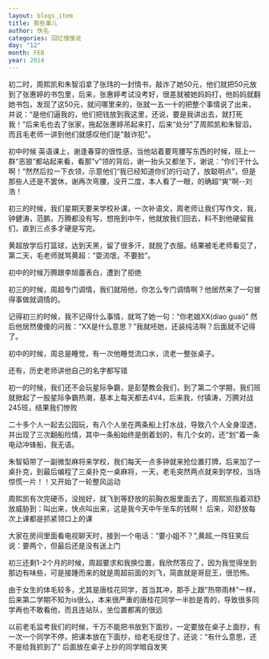 ```yaml
---
layout: blogs_item
title: 那些事儿
author: 佚名
categories: 回忆慢慢说
day: "12"
month: FEB
year: 2014
---
```



初二时，周熙凯和朱智滔拿了张玮的一封情书，敲诈了她50元，他们就把50元放到了张惠婷的书包里，后来，张惠婷考试没考好，很差就被她妈妈打，他妈妈就翻她书包，发现了这50元，就问哪里来的，张就一五一十的把整个事情说了出来，并说：“是他们逼我的，他们把钱放到我这里，还说，要是我讲出去，就打死我！”后来毛也去了张家，拖起张惠婷吊起来打，后来“处分”了周熙凯和朱智滔，而且毛老师一讲到他们就感叹他们是"敲诈犯"。

 
 
初中时候 英语课上，谢逢春穿的很性感，当他站着要弯腰写东西的时候，班上一群“恶狼”都站起来看，看那“v”领的背后，谢一抬头又都坐下，谢说：“你们干什么啊！”然然后拉一下衣领，示意他们“我已经知道你们的行动了，放聪明点”，但是那些人还是不罢休，谢再次弯腰，没开二度，本人看了一眼，的确超“爽”啊--刘浩！

 
 
初三的时候，我们星期天要来学校补课，一次补语文，周老师让我们写作文，我，钟健涛，范鹏，万腾都没有写，想拖到中午，他就放我们回去，料不到他硬留我们，直到三点多才硬是写完。
 
 

黄超放学后打篮球，达到天黑，留了很多汗，就脱了衣服。结果被毛老师看见了，第二天，毛老师就骂黄超：“耍流氓，不要脸”。
 
 
<!--more--> 
 
 
初中的时候万腾跟李旭蕾表白，遭到了拒绝
 
 

初三的时候，周超专门调情，我们就陪他，你怎么专门调情啊？他居然来了一句冒得事做就调情的。
 
 

记得初三的时候，我不记得什么事情，就骂了她一句：“你老娘XX(diao guai)”
然后他居然傻傻的问我：“XX是什么意思？”我就呸她，还装纯洁啊？后面就不记得了。
 
 

初中的时候，周总是睡觉，有一次他睡觉流口水，流老一整张桌子。

 
 
还有，历史老师讲他自己的名字都写错
 
 

初一的时候，我们还不会玩星际争霸，是彭楚教会我们，到了第二个学期，我们班就掀起了一股星际争霸热潮，基本上每天都去4V4，后来我，付镇涛，万腾对战245班，结果我们惨败
 
 

二十多个人一起去公园玩，有八个人坐在两条船上打水战，导致八个人全身湿透，并出现了三次翻船险情，其中一条船始终是倒着划的，有几个女的，还“划”着一条电动冲锋船，我无语。

 
 
朱智韬带了一副微型麻将来学校，我们每天一点多钟就来抢位置打牌，后来加了一桌扑克，到最后编程了三桌扑克一桌麻将，一天，老毛突然两点就来到学校，当场惊慌一片！！又开始了一轮整风运动
 
 

周熙凯有次完硬币，没抛好，就飞到等舒放的前胸衣服里面去了，周熙凯指着邓舒放威胁到：叫出来，快点叫出来，这是我今天中午坐车的钱啊！
后来，邓舒放每次上课都是抓紧领口上的课

 
 
大家在房间里面看电视聊天时，接到一个电话：“要小姐不？”,黄超,一阵狂笑后说：要两个，但最后还是没有送上门

 
 
初三还剩1-2个月的时候，周超要求和我换位置，我欣然答应了，因为我觉得坐到那边有味些，可是接踵而来的就是周超前面的刘飞，简直就是哥屁王，很恐怖。

 
 
由于女生的体毛较多，尤其是唐桂花同学，首当其冲，那手上跟“热带雨林”一样，后来第二学期不知为is很么，本来很严重的唐桂花同学一半脸是青的，导致很多同学再也不敢看他，而且连站队，坐位置都离的很远

 
 
以前老毛监考我们的时候，千万不能把书放到下面抄，一定要放在桌子上面抄，有一次一个同学不停，把课本放在下面抄，给老毛捉住了，还说：“有什么意思，还不是给我抓到了”  后面放在桌子上抄的同学暗自发笑